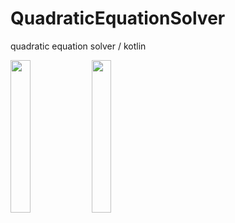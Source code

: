 # QuadraticEquationSolver
quadratic equation solver / kotlin

<img src="https://user-images.githubusercontent.com/56053287/119906660-ee390280-bf4e-11eb-8670-1e3f149a7cfe.png" width="25%"></img> <img src="https://user-images.githubusercontent.com/56053287/119906661-eed19900-bf4e-11eb-8906-f12af482e26a.png" width="25%"></img> 
